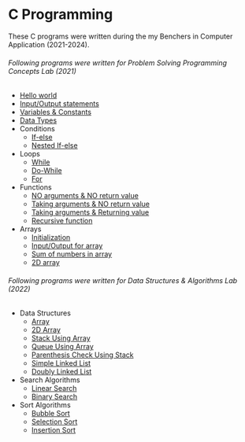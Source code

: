 # C Programming
These C programs were written during the my Benchers in Computer Application (2021-2024).

###### Following programs were written for Problem Solving Programming Concepts Lab (2021)
- [Hello world](hello_world.c)
- [Input/Output statements](sum.c)
- [Variables & Constants](area_of_circle.c)
- [Data Types](kilometers_to_miles.c)
- Conditions
    - [If-else](conditions/odd_even.c)
    - [Nested If-else](conditions/highest_num.c)
- Loops
    - [While](loops/while_count_nums.c)
    - [Do-While](loops/do_while_count_nums.c)
    - [For](loops/for_count_nums.c)
- Functions
    - [NO arguments & NO return value](functions/add.c)
    - [Taking arguments & NO return value](functions/swap.c)
    - [Taking arguments & Returning value](functions/rectangle_area_perimeter.c)
    - [Recursive function](functions/factorial.c)
- Arrays
    - [Initialization](arrays/arr.c)
    - [Input/Output for array](arrays/in_out.c)
    - [Sum of numbers in array](arrays/sum.c)
    - [2D array](arrays/2d_arrays.c)

###### Following programs were written for Data Structures & Algorithms Lab (2022)
- Data Structures
    - [Array](ds/arrays.c)
    - [2D Array](ds/2d_arrays.c)
    - [Stack Using Array](ds/array_stack.c)
    - [Queue Using Array](ds/array_queue.c)
    - [Parenthesis Check Using Stack](ds/stack_for_parenthesis_check.c)
    - [Simple Linked List](ds/simple_linked_list.c)
    - [Doubly Linked List](ds/doubly_linked_list.c)
- Search Algorithms
    - [Linear Search](ds/linear_search.c)
    - [Binary Search](ds/binary_search.c)
- Sort Algorithms
    - [Bubble Sort](ds/bubble_sort.c)
    - [Selection Sort](ds/selection_sort.c)
    - [Insertion Sort](ds/insertion_sort.c)